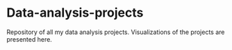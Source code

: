 # Data-analysis-projects
Repository of all my data analysis projects.
Visualizations of the projects are presented here.
